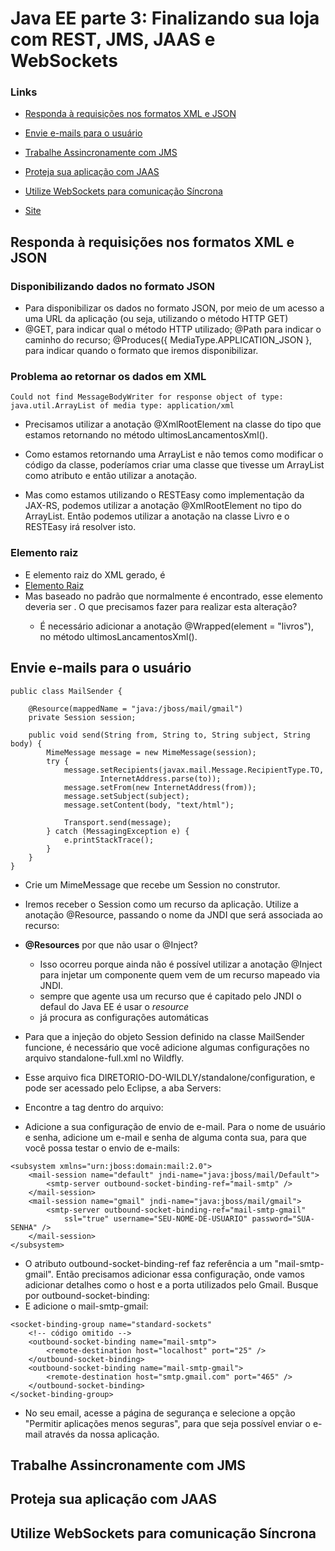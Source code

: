 # Java EE parte 3: Finalizando sua loja com REST, JMS, JAAS e WebSockets


### Links
- [Responda à requisições nos formatos XML e JSON](#anc1)
- [Envie e-mails para o usuário](#anc2)
- [Trabalhe Assincronamente com JMS](#anc3)
- [Proteja sua aplicação com JAAS](#anc4)
- [Utilize WebSockets para comunicação Síncrona](#anc5)

- [Site](http://localhost:8080/casadocodigo/index.xhtml)
##

<a name="anc1"></a>

## Responda à requisições nos formatos XML e JSON 
### Disponibilizando dados no formato JSON
- Para disponibilizar os dados no formato JSON, por meio de um acesso a uma URL da aplicação (ou seja, utilizando o método HTTP GET)
- @GET, para indicar qual o método HTTP utilizado; @Path para indicar o caminho do recurso; @Produces({ MediaType.APPLICATION_JSON }, para indicar quando o formato que iremos disponibilizar.

### Problema ao retornar os dados em XML
```
Could not find MessageBodyWriter for response object of type: java.util.ArrayList of media type: application/xml
```
- Precisamos utilizar a anotação @XmlRootElement na classe do tipo que estamos retornando no método ultimosLancamentosXml().

- Como estamos retornando uma ArrayList e não temos como modificar o código da classe, poderíamos criar uma classe que tivesse um ArrayList como atributo e então utilizar a anotação.

- Mas como estamos utilizando o RESTEasy como implementação da JAX-RS, podemos utilizar a anotação @XmlRootElement no tipo do ArrayList. Então podemos utilizar a anotação na classe Livro e o RESTEasy irá resolver isto.

### Elemento raiz
- E elemento raiz do XML gerado, é <collection>
- [Elemento Raiz](../../../asserts/005-collection-raiz.png)
- Mas baseado no padrão que normalmente é encontrado, esse elemento deveria ser <livros>. O que precisamos fazer para realizar esta alteração?
    - É necessário adicionar a anotação @Wrapped(element = "livros"), no método ultimosLancamentosXml().


<a name="anc2"></a>

## Envie e-mails para o usuário
```
public class MailSender {

	@Resource(mappedName = "java:/jboss/mail/gmail")
	private Session session;

	public void send(String from, String to, String subject, String body) {
		MimeMessage message = new MimeMessage(session);
		try {
			message.setRecipients(javax.mail.Message.RecipientType.TO, 
					InternetAddress.parse(to));
			message.setFrom(new InternetAddress(from));
			message.setSubject(subject);
			message.setContent(body, "text/html");
			
			Transport.send(message);
		} catch (MessagingException e) {
			e.printStackTrace();
		}
	}	
}
```
- Crie um MimeMessage que recebe um Session no construtor.
- Iremos receber o Session como um recurso da aplicação. Utilize a anotação @Resource, passando o nome da JNDI que será associada ao recurso:
- **@Resources** por que não usar o @Inject?
    - Isso ocorreu porque ainda não é possível utilizar a anotação @Inject para injetar um componente quem vem de um recurso mapeado via JNDI.
    - sempre que agente usa um recurso que é capitado pelo JNDI o defaul do Java EE é usar o *resource*
    - já procura as configurações automáticas

- Para que a injeção do objeto Session definido na classe MailSender funcione, é necessário que você adicione algumas configurações no arquivo standalone-full.xml no Wildfly.

- Esse arquivo fica DIRETORIO-DO-WILDLY/standalone/configuration, e pode ser acessado pelo Eclipse, a aba Servers:
- Encontre a tag <mail-session> dentro do arquivo:

- Adicione a sua configuração de envio de e-mail. Para o nome de usuário e senha, adicione um e-mail e senha de alguma conta sua, para que você possa testar o envio de e-mails:

```
<subsystem xmlns="urn:jboss:domain:mail:2.0">
    <mail-session name="default" jndi-name="java:jboss/mail/Default">
        <smtp-server outbound-socket-binding-ref="mail-smtp" />
    </mail-session>
    <mail-session name="gmail" jndi-name="java:jboss/mail/gmail">
        <smtp-server outbound-socket-binding-ref="mail-smtp-gmail"
            ssl="true" username="SEU-NOME-DE-USUARIO" password="SUA-SENHA" />
    </mail-session>
</subsystem>
```
- O atributo outbound-socket-binding-ref faz referência a um "mail-smtp-gmail". Então precisamos adicionar essa configuração, onde vamos adicionar detalhes como o host e a porta utilizados pelo Gmail. Busque por outbound-socket-binding:
- E adicione o mail-smtp-gmail:
```
<socket-binding-group name="standard-sockets"
    <!-- código omitido -->
    <outbound-socket-binding name="mail-smtp">
        <remote-destination host="localhost" port="25" />
    </outbound-socket-binding>
    <outbound-socket-binding name="mail-smtp-gmail">
        <remote-destination host="smtp.gmail.com" port="465" />
    </outbound-socket-binding>
</socket-binding-group>
```

- No seu email, acesse a página de segurança e selecione a opção "Permitir aplicações menos seguras", para que seja possível enviar o e-mail através da nossa aplicação.


<a name="anc3"></a>

## Trabalhe Assincronamente com JMS

<a name="anc4"></a>

## Proteja sua aplicação com JAAS

<a name="anc5"></a>

## Utilize WebSockets para comunicação Síncrona
